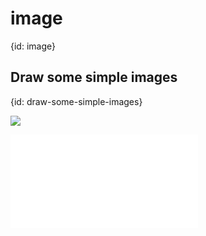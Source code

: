# image
{id: image}

## Draw some simple images
{id: draw-some-simple-images}

![](examples/crate-image/Cargo.toml)

![](examples/crate-image/src/main.rs)


